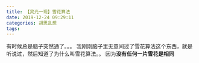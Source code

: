 ```yaml
---
title: 【灵光一现】雪花算法
date: 2019-12-24 09:29:11
categories: 胡思乱想
tags: 
---
```

有时候总是脑子突然通了。。。
我刚刚脑子里无意间过了雪花算法这个东西，就是听说过，然后知道了为什么叫雪花算法。。
因为**没有任何一片雪花是相同**
